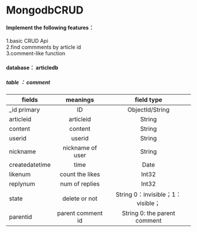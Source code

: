 # MongodbCRUD

#### Implement the following features：

1.basic CRUD Api  
2.find commments by article id  
3.comment-like function  

#### database： articledb  
##### table ： comment  

fields	| meanings	|field type
| ---------- | :-----------:  | :-----------: |
_id	primary |ID	|ObjectId/String
articleid|	articleid	|String
content	|content	|String
userid|	userid	|String
nickname	|nickname of user|	String
createdatetime	|time	|Date
likenum|	count the likes|	Int32
replynum	|num of replies	|Int32
state	|delete or not	|String 0：invisible；1：visible；
parentid	|parent comment id	|String 0: the parent comment

